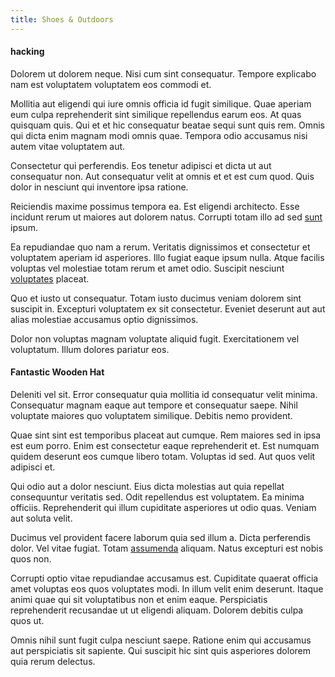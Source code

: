 ```yaml
---
title: Shoes & Outdoors
---
```


#### hacking

Dolorem ut dolorem neque. Nisi cum sint consequatur. Tempore explicabo nam est voluptatem voluptatem eos commodi et.

Mollitia aut eligendi qui iure omnis officia id fugit similique. Quae aperiam eum culpa reprehenderit sint similique repellendus earum eos. At quas quisquam quis. Qui et et hic consequatur beatae sequi sunt quis rem. Omnis qui dicta enim magnam modi omnis quae. Tempora odio accusamus nisi autem vitae voluptatem aut.

Consectetur qui perferendis. Eos tenetur adipisci et dicta ut aut consequatur non. Aut consequatur velit at omnis et et est cum quod. Quis dolor in nesciunt qui inventore ipsa ratione.

Reiciendis maxime possimus tempora ea. Est eligendi architecto. Esse incidunt rerum ut maiores aut dolorem natus. Corrupti totam illo ad sed [sunt](/facere/temporibus/adipisci/praesentium/hacking_generating.md) ipsum.

Ea repudiandae quo nam a rerum. Veritatis dignissimos et consectetur et voluptatem aperiam id asperiores. Illo fugiat eaque ipsum nulla. Atque facilis voluptas vel molestiae totam rerum et amet odio. Suscipit nesciunt [voluptates](/eos/velit/street_data_system_worthy.md) placeat.

Quo et iusto ut consequatur. Totam iusto ducimus veniam dolorem sint suscipit in. Excepturi voluptatem ex sit consectetur. Eveniet deserunt aut aut alias molestiae accusamus optio dignissimos.

Dolor non voluptas magnam voluptate aliquid fugit. Exercitationem vel voluptatum. Illum dolores pariatur eos.

#### Fantastic Wooden Hat

Deleniti vel sit. Error consequatur quia mollitia id consequatur velit minima. Consequatur magnam eaque aut tempore et consequatur saepe. Nihil voluptate maiores quo voluptatem similique. Debitis nemo provident.

Quae sint sint est temporibus placeat aut cumque. Rem maiores sed in ipsa est eum porro. Enim est consectetur eaque reprehenderit et. Est numquam quidem deserunt eos cumque libero totam. Voluptas id sed. Aut quos velit adipisci et.

Qui odio aut a dolor nesciunt. Eius dicta molestias aut quia repellat consequuntur veritatis sed. Odit repellendus est voluptatem. Ea minima officiis. Reprehenderit qui illum cupiditate asperiores ut odio quas. Veniam aut soluta velit.

Ducimus vel provident facere laborum quia sed illum a. Dicta perferendis dolor. Vel vitae fugiat. Totam [assumenda](/facere/temporibus/possimus/navigating_harness.md) aliquam. Natus excepturi est nobis quos non.

Corrupti optio vitae repudiandae accusamus est. Cupiditate quaerat officia amet voluptas eos quos voluptates modi. In illum velit enim deserunt. Itaque animi quae qui sit voluptatibus non et enim eaque. Perspiciatis reprehenderit recusandae ut ut eligendi aliquam. Dolorem debitis culpa quos ut.

Omnis nihil sunt fugit culpa nesciunt saepe. Ratione enim qui accusamus aut perspiciatis sit sapiente. Qui suscipit hic sint quis asperiores dolorem quia rerum delectus.
